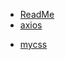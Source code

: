 * [ReadMe](/)   
* [axios](/axios/index.md)   
<!-- - [array](/array/index.md)  -->
- [mycss](/mycss/index.html)   

